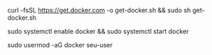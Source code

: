 
curl -fsSL https://get.docker.com -o get-docker.sh && sudo sh get-docker.sh

sudo systemctl enable docker && sudo systemctl start docker


sudo usermod -aG docker seu-user


